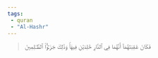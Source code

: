 ```yaml
---
tags: 
 - quran 
 - "Al-Hashr"
---
```


> فَكَانَ عَٰقِبَتَهُمَآ أَنَّهُمَا فِي ٱلنَّارِ خَٰلِدَيۡنِ فِيهَاۚ وَذَٰلِكَ جَزَـٰٓؤُاْ ٱلظَّـٰلِمِينَ
